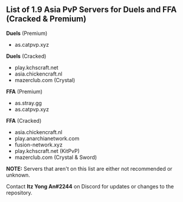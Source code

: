 ## List of 1.9 Asia PvP Servers for Duels and FFA (Cracked & Premium)

**Duels** (Premium)
- as.catpvp.xyz

**Duels** (Cracked)
- play.kchscraft.net
- asia.chickencraft.nl
- mazerclub.com (Crystal)

**FFA** (Premium)
- as.stray.gg
- as.catpvp.xyz

**FFA** (Cracked)
- asia.chickencraft.nl
- play.anarchianetwork.com
- fusion-network.xyz
- play.kchscraft.net (KitPvP)
- mazerclub.com (Crystal & Sword)

**NOTE:** Servers that aren't on this list are either not recommended or unknown.

Contact **Itz Yong An#2244** on Discord for updates or changes to the repository.
